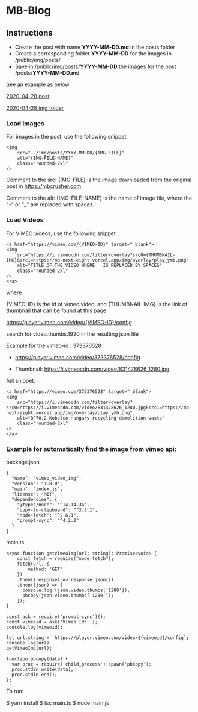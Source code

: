 # MB-Blog

## Instructions

- Create the post with name **YYYY-MM-DD.md** in the posts folder
- Create a corresponding folder **YYYY-MM-DD** for the images in /public/img/posts/
- Save in /public/img/posts/**YYYY-MM-DD** the images for the post /posts/**YYYY-MM-DD.md**

See an example as below

[2020-04-28 post](https://github.com/ab22375/mb-blog/blob/main/posts/2020-04-28.md)

[2020-04-28 img folder](https://github.com/ab22375/mb-blog/tree/main/public/img/posts/2020-04-28)


### Load images

For images in the post, use the following snippet

```
<img 
    src="../img/posts/YYYY-MM-DD/{IMG-FILE}"
    alt="{IMG-FILE-NAME}"
    class="rounded-2xl"
/>
```

Comment to the src:
{IMG-FILE} is the image downloaded from the original post in https://mbcrusher.com

Comment to the alt:
{IMG-FILE-NAME} is the name of image file, where the "-" or "_" are replaced with spaces. 

### Load Videos
For VIMEO videos, use the following snippet

```
<a href="https://vimeo.com/{VIMEO-ID}" target="_blank">
<img 
    src="https://i.vimeocdn.com/filter/overlay?src0={THUMBNAIL-IMG}&src1=https://mb-next-eight.vercel.app/img/overlay/play_ymb.png"
    alt="TITLE OF THE VIDEO WHERE _ IS REPLACED BY SPACES"
    class="rounded-2xl"
/>
</a>

```

where 

{VIMEO-ID} is the id of vimeo video, and 
{THUMBNAIL-IMG} is the link of thumbnail that can be found at this page

https://player.vimeo.com/video/{VIMEO-ID}/config

search for video.thumbs.1920 in the resulting json file

Example for the vimeo-id : 373376528

- https://player.vimeo.com/video/373376528/config

- Thumbnail: https://i.vimeocdn.com/video/831478626_1280.jpg


full snippet:

```
<a href="https://vimeo.com/373376528" target="_blank">
<img 
    src="https://i.vimeocdn.com/filter/overlay?src0=https://i.vimeocdn.com/video/831478626_1280.jpg&src1=https://mb-next-eight.vercel.app/img/overlay/play_ymb.png"
    alt="BF70.2 Kobelco Hungary recycling demolition waste"
    class="rounded-2xl"
/>
</a>
```

### Example for automatically find the image from vimeo api:

package.json
```
{
  "name": "vimeo_video_img",
  "version": "1.0.0",
  "main": "index.js",
  "license": "MIT",
  "dependencies": {
    "@types/node": "^14.14.34",
    "copy-to-clipboard": "^3.3.1",
    "node-fetch": "^2.6.1",
    "prompt-sync": "^4.2.0"
  }
}
```

main.ts
```
async function getVimeoImg(url: string): Promise<void> {
    const fetch = require("node-fetch");
    fetch(url, {
        method: 'GET'
    })
    .then((response) => response.json())
    .then((json) => {
      console.log (json.video.thumbs['1280']);
      pbcopy(json.video.thumbs['1280']);
    });
}

const ask = require('prompt-sync')();
const vimeoid = ask('Vimeo id: ');
console.log(vimeoid);

let url:string = `https://player.vimeo.com/video/${vimeoid}/config`;
console.log(url)
getVimeoImg(url);

function pbcopy(data) {
  var proc = require('child_process').spawn('pbcopy');
  proc.stdin.write(data);
  proc.stdin.end();
};
```

To run: 

$ yarn install
$ tsc main.ts
$ node main.js

